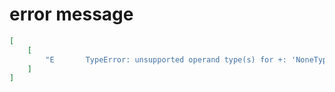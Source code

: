 # error message

```json
[
    [
        "E       TypeError: unsupported operand type(s) for +: 'NoneType' and 'int'"
    ]
]
```
